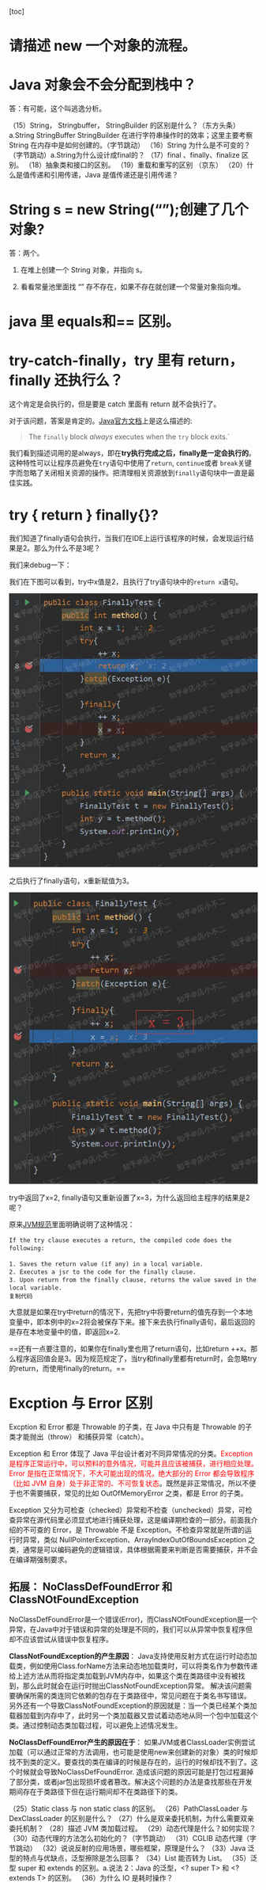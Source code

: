 [toc]



# 请描述 new 一个对象的流程。



# Java 对象会不会分配到栈中？

答：有可能，这个叫逃逸分析。



（15）String， Stringbuffer， StringBuilder 的区别是什么？（东方头条）a.String StringBuffer StringBuilder 在进行字符串操作时的效率；这里主要考察 String 在内存中是如何创建的。（字节跳动）
（16）String 为什么是不可变的？（字节跳动）a.String为什么设计成final的？
（17）final 、finally、finalize 区别。
（18）抽象类和接口的区别。
（19）重载和重写的区别 （京东）
（20）什么是值传递和引用传递，Java 是值传递还是引用传递？

# String s = new String(“”);创建了几个对象?

答：两个。

1. 在堆上创建一个 String 对象，并指向 s。

2. 看看常量池里面找 “” 存不存在，如果不存在就创建一个常量对象指向堆。



# java 里 equals和== 区别。

# try-catch-finally，try 里有 return，finally 还执行么？

这个肯定是会执行的，但是要是 catch 里面有 return 就不会执行了。

对于该问题，答案是肯定的。[Java官方文档](https://docs.oracle.com/javase/tutorial/essential/exceptions/finally.html)上是这么描述的:

> The `finally` block *always* executes when the `try` block exits.`

我们看到描述词用的是always，即在**try执行完成之后，finally是一定会执行的**。这种特性可以让程序员避免在`try`语句中使用了`return`, `continue`或者 `break`关键字而忽略了关闭相关资源的操作。把清理相关资源放到`finally`语句块中一直是最佳实践。

# try { return } finally{}?

我们知道了finally语句会执行，当我们在IDE上运行该程序的时候，会发现运行结果是2。那么为什么不是3呢？

我们来debug一下：

我们在下图可以看到，try中x值是2，且执行了try语句块中的`return x`语句。

![16ee595ec0c7f876](images/16ee595ec0c7f876.jpg)



之后执行了finally语句，x重新赋值为3。

![16ee595ee6e753fb](images/16ee595ee6e753fb-9206908.jpg)

try中返回了x=2, finally语句又重新设置了x=3，为什么返回给主程序的结果是2呢？

原来[JVM规范](http://docs.oracle.com/javase/specs/jvms/se7/html/jvms-4.html#jvms-4.10.2.5)里面明确说明了这种情况：

```
If the try clause executes a return, the compiled code does the following:

1. Saves the return value (if any) in a local variable.
2. Executes a jsr to the code for the finally clause.
3. Upon return from the finally clause, returns the value saved in the local variable.
复制代码
```

大意就是如果在try中return的情况下，先把try中将要return的值先存到一个本地变量中，即本例中的x=2将会被保存下来。接下来去执行finally语句，最后返回的是存在本地变量中的值，即返回x=2.

==还有一点要注意的，如果你在finally里也用了return语句，比如return ++x。那么程序返回值会是3。因为规范规定了，当try和finally里都有return时，会忽略try的return，而使用finally的return。==

# Excption 与 Error 区别

Excption 和 Error 都是 Throwable 的子类，在 Java 中只有是 Throwable 的子类才能抛出（throw） 和捕获异常（catch）。

Exception 和 Error 体现了 Java 平台设计者对不同异常情况的分类。<font color = red>Exception 是程序正常运行中，可以预料的意外情况，可能并且应该被捕获，进行相应处理。Error 是指在正常情况下，不大可能出现的情况，绝大部分的 Error 都会导致程序（比如 JVM 自身）处于非正常的、不可恢复状态</font>。既然是非正常情况，所以不便于也不需要捕获，常见的比如 OutOfMemoryError 之类，都是 Error 的子类。

Exception 又分为可检查（checked）异常和不检查（unchecked）异常，可检查异常在源代码里必须显式地进行捕获处理，这是编译期检查的一部分。前面我介绍的不可查的 Error，是 Throwable 不是 Exception。不检查异常就是所谓的运行时异常，类似 NullPointerException、ArrayIndexOutOfBoundsException 之类，通常是可以编码避免的逻辑错误，具体根据需要来判断是否需要捕获，并不会在编译期强制要求。



## 拓展： NoClassDefFoundError 和 ClassNOtFoundException

NoClassDefFoundError是一个错误(Error)，而ClassNOtFoundException是一个异常，在Java中对于错误和异常的处理是不同的，我们可以从异常中恢复程序但却不应该尝试从错误中恢复程序。

**ClassNotFoundException的产生原因**：
Java支持使用反射方式在运行时动态加载类，例如使用Class.forName方法来动态地加载类时，可以将类名作为参数传递给上述方法从而将指定类加载到JVM内存中，如果这个类在类路径中没有被找到，那么此时就会在运行时抛出ClassNotFoundException异常。
解决该问题需要确保所需的类连同它依赖的包存在于类路径中，常见问题在于类名书写错误。
另外还有一个导致ClassNotFoundException的原因就是：当一个类已经某个类加载器加载到内存中了，此时另一个类加载器又尝试着动态地从同一个包中加载这个类。通过控制动态类加载过程，可以避免上述情况发生。

**NoClassDefFoundError产生的原因在于**：
如果JVM或者ClassLoader实例尝试加载（可以通过正常的方法调用，也可能是使用new来创建新的对象）类的时候却找不到类的定义。要查找的类在编译的时候是存在的，运行的时候却找不到了。这个时候就会导致NoClassDefFoundError.
造成该问题的原因可能是打包过程漏掉了部分类，或者jar包出现损坏或者篡改。解决这个问题的办法是查找那些在开发期间存在于类路径下但在运行期间却不在类路径下的类。



（25）Static class 与 non static class 的区别。
（26）PathClassLoader 与 DexClassLoader 的区别是什么？
（27）什么是双亲委托机制，为什么需要双亲委托机制？
（28）描述 JVM 类加载过程。
（29）动态代理是什么？如何实现？
（30）动态代理的方法怎么初始化的？（字节跳动）
（31）CGLIB 动态代理（字节跳动）
（32）说说反射的应用场景，哪些框架，原理是什么？
（33）Java 泛型的特点与优缺点，泛型擦除是怎么回事？
（34）List 能否转为 List。
（35）泛型 super 和 extends 的区别。a.说法 2：Java 的泛型，<? super T> 和 <? extends T> 的区别。
（36）为什么 IO 是耗时操作？